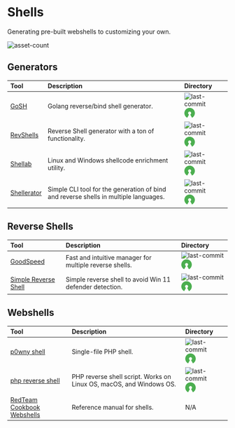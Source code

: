 # Shells

Generating pre-built webshells to customizing your own.

![asset-count](https://img.shields.io/badge/Tools%20%26%20Resources%20Available-6-3c85d4?style=for-the-badge)




## Generators

| Tool | Description | Directory |
| :--- | :--- | :--- |
| [GoSH](https://github.com/redcode-labs/GoSH) | Golang reverse/bind shell generator. | ![last-commit](https://img.shields.io/github/last-commit/redcode-labs/GoSH?color=3c85d4&style=flat-square) ![opensource](../icons/opensource.png) |
| [RevShells](https://www.revshells.com/) | Reverse Shell generator with a ton of functionality. | ![last-commit](https://img.shields.io/github/last-commit/0dayCTF/reverse-shell-generator?color=3c85d4&style=flat-square) ![opensource](../icons/opensource.png) |
| [Shellab](https://github.com/redcode-labs/Shellab) | Linux and Windows shellcode enrichment utility. | ![last-commit](https://img.shields.io/github/last-commit/redcode-labs/Shellab?color=3c85d4&style=flat-square) ![opensource](../icons/opensource.png)
| [Shellerator](https://github.com/ShutdownRepo/shellerator) | Simple CLI tool for the generation of bind and reverse shells in multiple languages. | ![last-commit](https://img.shields.io/github/last-commit/ShutdownRepo/shellerator?color=3c85d4&style=flat-square) ![opensource](../icons/opensource.png)

## Reverse Shells

| Tool | Description | Directory |
| :--- | :--- | :--- |
| [GoodSpeed](https://github.com/redcode-labs/GodSpeed) | Fast and intuitive manager for multiple reverse shells. | ![last-commit](https://img.shields.io/github/last-commit/redcode-labs/GodSpeed?color=3c85d4&style=flat-square) ![opensource](../icons/opensource.png) |
| [Simple Reverse Shell](https://github.com/tihanyin/Simple-Reverse-Shell) | Simple reverse shell to avoid Win 11 defender detection. | ![last-commit](https://img.shields.io/github/last-commit/tihanyin/Simple-Reverse-Shell?color=3c85d4&style=flat-square) ![opensource](../icons/opensource.png) |

## Webshells

| Tool | Description | Directory |
| :--- | :--- | :--- |
| [p0wny shell](https://github.com/flozz/p0wny-shell) |  Single-file PHP shell.  | ![last-commit](https://img.shields.io/github/last-commit/flozz/p0wny-shell?color=3c85d4&style=flat-square) ![opensource](../icons/opensource.png) |
| [php reverse shell](https://github.com/ivan-sincek/php-reverse-shell) | PHP reverse shell script. Works on Linux OS, macOS, and Windows OS. | ![last-commit](https://img.shields.io/github/last-commit/ivan-sincek/php-reverse-shell?color=3c85d4&style=flat-square) ![opensource](../icons/opensource.png) |
| [RedTeam Cookbook Webshells](https://gnnr.net/redteam_cookbook/foothold/webshells/) | Reference manual for shells.  | N/A |
